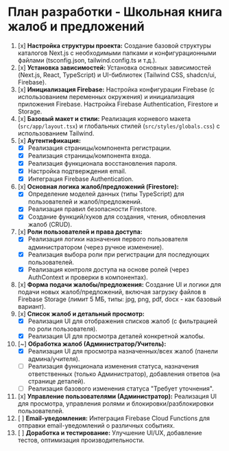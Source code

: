 # План разработки - Школьная книга жалоб и предложений

1.  [x] **Настройка структуры проекта:** Создание базовой структуры каталогов Next.js с необходимыми папками и конфигурационными файлами (tsconfig.json, tailwind.config.ts и т.д.).
2.  [x] **Установка зависимостей:** Установка основных зависимостей (Next.js, React, TypeScript) и UI-библиотек (Tailwind CSS, shadcn/ui, Firebase).
3.  [x] **Инициализация Firebase:** Настройка конфигурации Firebase (с использованием переменных окружения) и инициализация приложения Firebase. Настройка Firebase Authentication, Firestore и Storage.
4.  [x] **Базовый макет и стили:** Реализация корневого макета (`src/app/layout.tsx`) и глобальных стилей (`src/styles/globals.css`) с использованием Tailwind.
5.  [x] **Аутентификация:**
    *   [x] Реализация страницы/компонента регистрации.
    *   [x] Реализация страницы/компонента входа.
    *   [x] Реализация функционала восстановления пароля.
    *   [x] Настройка подтверждения email.
    *   [x] Интеграция Firebase Authentication.
6.  [x] **Основная логика жалоб/предложений (Firestore):**
    *   [x] Определение моделей данных (типы TypeScript) для пользователей и жалоб/предложений.
    *   [x] Реализация правил безопасности Firestore.
    *   [x] Создание функций/хуков для создания, чтения, обновления жалоб (CRUD).
7.  [x] **Роли пользователей и права доступа:**
    *   [x] Реализация логики назначения первого пользователя администратором (через ручное изменение).
    *   [x] Реализация выбора роли при регистрации для последующих пользователей.
    *   [x] Реализация контроля доступа на основе ролей (через AuthContext и проверки в компонентах).
8.  [x] **Форма подачи жалобы/предложения:** Создание UI и логики для подачи новых жалоб/предложений, включая загрузку файлов в Firebase Storage (лимит 5 МБ, типы: jpg, png, pdf, docx - как базовый вариант).
9.  [x] **Список жалоб и детальный просмотр:**
    *   [x] Реализация UI для отображения списков жалоб (с фильтрацией по роли пользователя).
    *   [x] Реализация UI для просмотра деталей конкретной жалобы.
10. [~] **Обработка жалоб (Администратор/Учитель):**
    *   [x] Реализация UI для просмотра назначенных/всех жалоб (панели админа/учителя).
    *   [ ] Реализация функционала изменения статуса, назначения ответственных (только Администратор), добавления ответов (на странице деталей).
    *   [ ] Реализация базового изменения статуса "Требует уточнения".
11. [x] **Управление пользователями (Администратор):** Реализация UI для просмотра, управления ролями и блокировки/разблокировки пользователей.
12. [ ] **Email-уведомления:** Интеграция Firebase Cloud Functions для отправки email-уведомлений о различных событиях.
13. [ ] **Доработка и тестирование:** Улучшение UI/UX, добавление тестов, оптимизация производительности.
